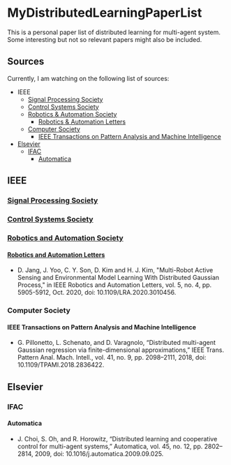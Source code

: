 # MyDistributedLearningPaperList
This is a personal paper list of distributed learning for multi-agent system. Some interesting but not so relevant papers might also be included. 
## Sources
Currently, I am watching on the following list of sources:
- IEEE
  - [Signal Processing Society](#Signal-Processing-Society)
  - [Control Systems Society](#Control-Systems-Society)
  - [Robotics & Automation Society](#Robotics-and-Automation-Society)
    - [Robotics & Automation Letters](#Robotics-and-Automation-Letters) 
  - [Computer Society](#Computer-Society)
    - [IEEE Transactions on Pattern Analysis and Machine Intelligence](#IEEE-Transactions-on-Pattern-Analysis-and-Machine-Intelligence)
- [Elsevier](#Elsevier)
  - [IFAC](#IFAC)
    - [Automatica](#Automatica)
## IEEE
### [Signal Processing Society](https://signalprocessingsociety.org/)
### [Control Systems Society](http://ieeecss.org/)
### [Robotics and Automation Society](https://www.ieee-ras.org/)
#### [Robotics and Automation Letters](https://ieeexplore.ieee.org/xpl/RecentIssue.jsp?punumber=7083369)
- D. Jang, J. Yoo, C. Y. Son, D. Kim and H. J. Kim, "Multi-Robot Active Sensing and Environmental Model Learning With Distributed Gaussian Process," in IEEE Robotics and Automation Letters, vol. 5, no. 4, pp. 5905-5912, Oct. 2020, doi: 10.1109/LRA.2020.3010456.
### Computer Society
#### IEEE Transactions on Pattern Analysis and Machine Intelligence
- G. Pillonetto, L. Schenato, and D. Varagnolo, “Distributed multi-agent Gaussian regression via finite-dimensional approximations,” IEEE Trans. Pattern Anal. Mach. Intell., vol. 41, no. 9, pp. 2098–2111, 2018, doi: 10.1109/TPAMI.2018.2836422.
## Elsevier
### IFAC
#### Automatica
- J. Choi, S. Oh, and R. Horowitz, “Distributed learning and cooperative control for multi-agent systems,” Automatica, vol. 45, no. 12, pp. 2802–2814, 2009, doi: 10.1016/j.automatica.2009.09.025.
